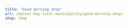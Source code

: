```yaml
---
title: "Good morning shop"
url: /mossel-bay-local-municipality/good-morning-shop/
shop: shop
---
```

